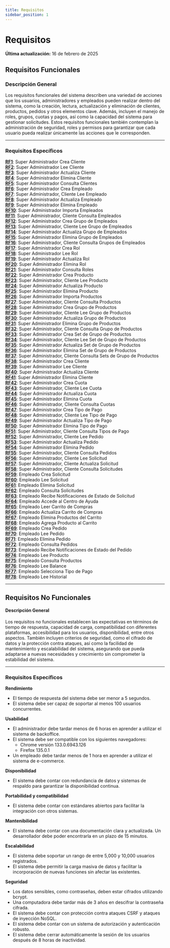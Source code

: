 ```yaml
---
title: Requisitos
sidebar_position: 1
---
```


# Requisitos

**Última actualización:** 16 de febrero de 2025

## Requisitos Funcionales

### Descripción General

Los requisitos funcionales del sistema describen una variedad de acciones que los usuarios, administradores y empleados pueden realizar dentro del sistema, como la creación, lectura, actualización y eliminación de clientes, productos, pedidos y otros elementos clave. Además, incluyen el manejo de roles, grupos, cuotas y pagos, así como la capacidad del sistema para gestionar solicitudes. Estos requisitos funcionales también contemplan la administración de seguridad, roles y permisos para garantizar que cada usuario pueda realizar únicamente las acciones que le corresponden.

---

### Requisitos Específicos

[**RF1**](RF1.md): Super Administrador Crea Cliente  
[**RF2**](RF2.md): Super Administrador Lee Cliente  
[**RF3**](RF3.md): Super Administrador Actualiza Cliente  
[**RF4**](RF4.md): Super Administrador Elimina Cliente  
[**RF5**](RF5.md): Super Administrador Consulta Clientes  
[**RF6**](RF6.md): Super Administrador Crea Empleado  
[**RF7**](RF7.md): Super Administrador, Cliente Lee Empleado  
[**RF8**](RF8.md): Super Administrador Actualiza Empleado  
[**RF9**](RF9.md): Super Administrador Elimina Empleado  
[**RF10**](RF10.md): Super Administrador Importa Empleados  
[**RF11**](RF11.md): Super Administrador, Cliente Consulta Empleados  
[**RF12**](RF12.md): Super Administrador Crea Grupo de Empleados  
[**RF13**](RF13.md): Super Administrador, Cliente Lee Grupo de Empleados  
[**RF14**](RF14.md): Super Administrador Actualiza Grupo de Empleados  
[**RF15**](RF15.md): Super Administrador Elimina Grupo de Empleados  
[**RF16**](RF16.md): Super Administrador, Cliente Consulta Grupos de Empleados  
[**RF17**](RF17.md): Super Administrador Crea Rol  
[**RF18**](RF18.md): Super Administrador Lee Rol  
[**RF19**](RF19.md): Super Administrador Actualiza Rol  
[**RF20**](RF20.md): Super Administrador Elimina Rol  
[**RF21**](RF21.md): Super Administrador Consulta Roles  
[**RF22**](RF22.md): Super Administrador Crea Producto  
[**RF23**](RF23.md): Super Administrador, Cliente Lee Producto  
[**RF24**](RF24.md): Super Administrador Actualiza Producto  
[**RF25**](RF25.md): Super Administrador Elimina Producto  
[**RF26**](RF26.md): Super Administrador Importa Productos  
[**RF27**](RF27.md): Super Administrador, Cliente Consulta Productos  
[**RF28**](RF28.md): Super Administrador Crea Grupo de Productos  
[**RF29**](RF29.md): Super Administrador, Cliente Lee Grupo de Productos  
[**RF30**](RF30.md): Super Administrador Actualiza Grupo de Productos  
[**RF31**](RF31.md): Super Administrador Elimina Grupo de Productos  
[**RF32**](RF32.md): Super Administrador, Cliente Consulta Grupo de Productos  
[**RF33**](RF33.md): Super Administrador Crea Set de Grupo de Productos  
[**RF34**](RF34.md): Super Administrador, Cliente Lee Set de Grupo de Productos  
[**RF35**](RF35.md): Super Administrador Actualiza Set de Grupo de Productos  
[**RF36**](RF36.md): Super Administrador Elimina Set de Grupo de Productos  
[**RF37**](RF37.md): Super Administrador, Cliente Consulta Sets de Grupo de Productos  
[**RF38**](RF38.md): Super Administrador Crea Cliente  
[**RF39**](RF39.md): Super Administrador Lee Cliente  
[**RF40**](RF40.md): Super Administrador Actualiza Cliente  
[**RF41**](RF41.md): Super Administrador Elimina Cliente  
[**RF42**](RF42.md): Super Administrador Crea Cuota  
[**RF43**](RF43.md): Super Administrador, Cliente Lee Cuota  
[**RF44**](RF44.md): Super Administrador Actualiza Cuota  
[**RF45**](RF45.md): Super Administrador Elimina Cuota  
[**RF46**](RF46.md): Super Administrador, Cliente Consulta Cuotas  
[**RF47**](RF47.md): Super Administrador Crea Tipo de Pago  
[**RF48**](RF48.md): Super Administrador, Cliente Lee Tipo de Pago  
[**RF49**](RF49.md): Super Administrador Actualiza Tipo de Pago  
[**RF50**](RF50.md): Super Administrador Elimina Tipo de Pago  
[**RF51**](RF51.md): Super Administrador, Cliente Consulta Tipos de Pago  
[**RF52**](RF52.md): Super Administrador, Cliente Lee Pedido  
[**RF53**](RF53.md): Super Administrador Actualiza Pedido  
[**RF54**](RF54.md): Super Administrador Elimina Pedido  
[**RF55**](RF55.md): Super Administrador, Cliente Consulta Pedidos  
[**RF56**](RF56.md): Super Administrador, Cliente Lee Solicitud  
[**RF57**](RF57.md): Super Administrador, Cliente Actualiza Solicitud  
[**RF58**](RF58.md): Super Administrador, Cliente Consulta Solicitudes  
[**RF59**](RF59.md): Empleado Crea Solicitud  
[**RF60**](RF60.md): Empleado Lee Solicitud  
[**RF61**](RF61.md): Empleado Elimina Solicitud  
[**RF62**](RF62.md): Empleado Consulta Solicitudes  
[**RF63**](RF63.md): Empleado Recibe Notificaciones de Estado de Solicitud  
[**RF64**](RF64.md): Empleado Accede al Centro de Ayuda    
[**RF65**](RF65.md): Empleado Leer Carrito de Compras  
[**RF66**](RF66.md): Empleado Actualiza Carrito de Compras  
[**RF67**](RF67.md): Empleado Elimina Productos del Carrito  
[**RF68**](RF68.md): Empleado Agrega Producto al Carrito  
[**RF69**](RF69.md): Empleado Crea Pedido  
[**RF70**](RF70.md): Empleado Lee Pedido  
[**RF71**](RF71.md): Empleado Elimina Pedido  
[**RF72**](RF72.md): Empleado Consulta Pedidos  
[**RF73**](RF73.md): Empleado Recibe Notificaciones de Estado del Pedido  
[**RF74**](RF74.md): Empleado Lee Producto  
[**RF75**](RF75.md): Empleado Consulta Productos  
[**RF76**](RF76.md): Empleado Lee Balance  
[**RF77**](RF77.md): Empleado Selecciona Tipo de Pago  
[**RF78**](RF78.md): Empleado Lee Historial

---

## Requisitos No Funcionales

#### Descripción General

Los requisitos no funcionales establecen las expectativas en términos de tiempo de respuesta, capacidad de carga, compatibilidad con diferentes plataformas, accesibilidad para los usuarios, disponibilidad, entre otros aspectos. También incluyen criterios de seguridad, como el cifrado de datos y la protección contra ataques, así como la facilidad de mantenimiento y escalabilidad del sistema, asegurando que pueda adaptarse a nuevas necesidades y crecimiento sin comprometer la estabilidad del sistema.

---

### Requisitos Específicos

**Rendimiento**  
- El tiempo de respuesta del sistema debe ser menor a 5 segundos.  
- El sistema debe ser capaz de soportar al menos 100 usuarios concurrentes.

**Usabilidad**  
- El administrador debe tardar menos de 6 horas en aprender a utilizar el sistema de backoffice.  
- El sistema debe ser compatible con los siguientes navegadores:  
  - Chrome versión 133.0.6943.126  
  - Firefox 135.0.1  
- Un empleado debe tardar menos de 1 hora en aprender a utilizar el sistema de e-commerce.

**Disponibilidad**  
- El sistema debe contar con redundancia de datos y sistemas de respaldo para garantizar la disponibilidad continua.

**Portabilidad y compatibilidad**  
- El sistema debe contar con estándares abiertos para facilitar la integración con otros sistemas.

**Mantenibilidad**  
- El sistema debe contar con una documentación clara y actualizada. Un desarrollador debe poder encontrarla en un plazo de 15 minutos.

**Escalabilidad**  
- El sistema debe soportar un rango de entre 5,000 y 10,000 usuarios registrados.  
- El sistema debe permitir la carga masiva de datos y facilitar la incorporación de nuevas funciones sin afectar las existentes.

**Seguridad**  
- Los datos sensibles, como contraseñas, deben estar cifrados utilizando bcrypt.  
- Una computadora debe tardar más de 3 años en descifrar la contraseña cifrada.  
- El sistema debe contar con protección contra ataques CSRF y ataques de inyección NoSQL.  
- El sistema debe contar con un sistema de autorización y autenticación robusto.  
- El sistema debe cerrar automáticamente la sesión de los usuarios después de 8 horas de inactividad.
